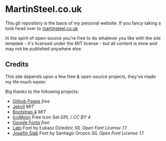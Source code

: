 # MartinSteel.co.uk

This git repository is the basis of my personal website. If you fancy taking a look head over to [martinsteel.co.uk](http://martinsteel.co.uk) 

In the spirit of open-source you're free to do whatever you like with the site template - it's licensed under the MIT license - but all content is mine and may not be published anywhere else.

## Credits

This site depends upon a few free & open-source projects, they've made my life much easier. 

Big thanks to the following projects:

* [Github Pages](https://pages.github.com/) *free*
* [Jekyll](https://jekyllrb.com/) *MIT*
* [Bootstrap 4](https://getbootstrap.com) *MIT*
* [IcoMoon](https://icomoon.io/) Free Icon Set *GPL / CC BY 4*
* [Google Fonts](https://www.google.com/fonts) *free*
* [Lato](http://www.latofonts.com/) Font by Łukasz Dziedzic *SIL Open Font License 1.1*
* [Josefin Slab](https://www.google.com/fonts/specimen/Josefin+Slab) Font by Santiago Orozco *SIL Open Font License 1.1*